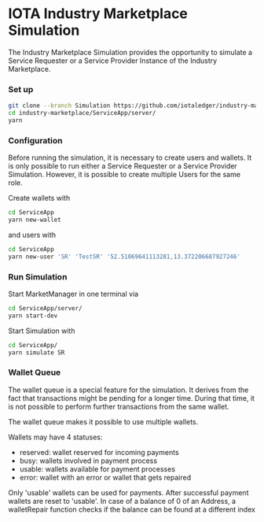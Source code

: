 # IOTA Industry Marketplace Simulation
 
 The Industry Marketplace Simulation provides the opportunity to simulate a Service Requester or a Service Provider Instance of the Industry Marketplace. 


<!-- Pre-requisites -->
### Set up 

```sh
git clone --branch Simulation https://github.com/iotaledger/industry-marketplace.git
cd industry-marketplace/ServiceApp/server/
yarn
```
### Configuration 

Before running the simulation, it is necessary to create users and wallets. 
It is only possible to run either a Service Requester or a Service Provider Simulation. 
However, it is possible to create multiple Users for the same role. 

Create wallets with

```sh
cd ServiceApp
yarn new-wallet
```
and users with

```sh
cd ServiceApp
yarn new-user 'SR' 'TestSR' '52.51069641113281,13.372206687927246'
```

### Run Simulation 

Start MarketManager in one terminal via 

```sh
cd ServiceApp/server/
yarn start-dev
```

Start Simulation with

```sh
cd ServiceApp/
yarn simulate SR
```

### Wallet Queue

The wallet queue is a special feature for the simulation. 
It derives from the fact that transactions might be pending for a longer time. 
During that time, it is not possible to perform further transactions from the same wallet. 

The wallet queue makes it possible to use multiple wallets. 

Wallets may have 4 statuses: 

* reserved: wallet reserved for incoming payments 
* busy: wallets involved in payment process
* usable: wallets available for payment processes
* error: wallet with an error or wallet that gets repaired 

Only 'usable' wallets can be used for payments. After successful payment wallets are reset to 'usable'. 
In case of a balance of 0 of an Address, a walletRepair function checks if the balance can be found at a different index 
